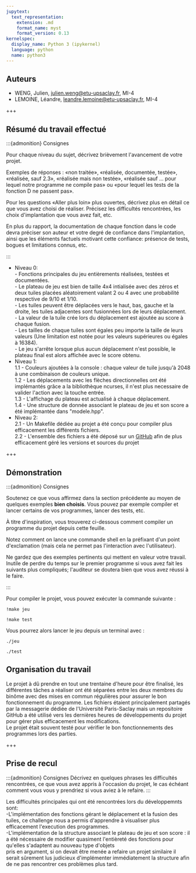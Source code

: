 ```yaml
---
jupytext:
  text_representation:
    extension: .md
    format_name: myst
    format_version: 0.13
kernelspec:
  display_name: Python 3 (ipykernel)
  language: python
  name: python3
---
```


## Auteurs

- WENG, Julien, julien.weng@etu-upsaclay.fr, MI-4
- LEMOINE, Léandre, leandre.lemoine@etu-upsaclay.fr, MI-4

+++

## Résumé du travail effectué

:::{admonition} Consignes

Pour chaque niveau du sujet, décrivez brièvement l'avancement de votre
projet.

Exemples de réponses : «non traitée», «réalisée, documentée, testée»,
«réalisée, sauf 2.3», «réalisée mais non testée», «réalisée sauf ...
pour lequel notre programme ne compile pas» ou «pour lequel les tests
de la fonction D ne passent pas».

Pour les questions «Aller plus loin» plus ouvertes, décrivez plus en
détail ce que vous avez choisi de réaliser. Précisez les difficultés
rencontrées, les choix d'implantation que vous avez fait, etc.

En plus du rapport, la documentation de chaque fonction dans le code
devra préciser son auteur et votre degré de confiance dans
l'implantation, ainsi que les éléments factuels motivant cette
confiance: présence de tests, bogues et limitations connus, etc.

:::


- Niveau 0:  
      - Fonctions principales du jeu entièrements réalisées, testées et documentées.  
      - Le plateau de jeu est bien de taille 4x4 intialisée avec des zéros et deux tuiles placées aléatoirement valant 2 ou 4 avec
        une probabilité respective de 9/10 et 1/10.  
      - Les tuiles peuvent être déplacées vers le haut, bas, gauche et la droite, les tuiles adjacentes sont fusionnées lors de leurs déplacement.  
      - La valeur de la tuile crée lors du déplacement est ajoutée au score à chaque fusion.  
      - Les tailles de chaque tuiles sont égales peu importe la taille de leurs valeurs (Une limitation est notée pour les valeurs
        supérieures ou égales à 16384).  
      - Le jeu s'arrête lorsque plus aucun déplacement n'est possible, le plateau final est alors affichée avec le score obtenu.  
- Niveau 1:  
      1.1 - Couleurs ajoutées à la console : chaque valeur de tuile jusqu'à 2048 à une combinaison de couleurs unique.  
      1.2 - Les déplacements avec les flèches directionnelles ont été implémantés grâce a la bibliothèque ncurses, il n'est plus
            necessaire de valider l'action avec la touche entrée.  
      1.3 - L'affichage du plateau est actualisé à chaque déplacement.  
      1.4 - Une structure de donnée associant le plateau de jeu et son score a été implémantée dans "modele.hpp".
- Niveau 2:  
      2.1 - Un Makefile dédiée au projet a été conçu pour compiler plus efficacement les différents fichiers.  
      2.2 - L'ensemble des fichiers a été déposé sur un [GitHub](https://github.com/julienwng/2048/tree/main/2048) afin de plus efficacement géré les versions et sources du projet

+++

## Démonstration

:::{admonition} Consignes

Soutenez ce que vous affirmez dans la section précédente au moyen de
quelques exemples **bien choisis**. Vous pouvez par exemple compiler
et lancer certains de vos programmes, lancer des tests, etc.

À titre d'inspiration, vous trouverez ci-dessous comment compiler un
programme du projet depuis cette feuille. 

Notez comment on lance une commande shell en la préfixant d'un point
d'exclamation (mais cela ne permet pas l'interaction avec
l'utilisateur).

Ne gardez que des exemples pertinents qui mettent en valeur votre
travail. Inutile de perdre du temps sur le premier programme si vous
avez fait les suivants plus compliqués; l'auditeur se doutera bien que
vous avez réussi à le faire.

:::

Pour compiler le projet, vous pouvez exécuter la commande suivante :

```{code-cell} ipython3
!make jeu
```

```{code-cell} ipython3
!make test
```

Vous pourrez alors lancer le jeu depuis un terminal avec :

```{code-cell} ipython3
./jeu
```

```{code-cell} ipython3
./test
```

## Organisation du travail

Le projet à dû prendre en tout une trentaine d'heure pour être finalisé, les différentes tâches a réaliser ont été séparées entre les deux membres du binôme
avec des mises en commun régulières pour assurer le bon fonctionnement du programme. Les fichiers étaient principalement partagés par la messagerie dédiée
de l'Université Paris-Saclay mais un repositoire GitHub a été utilisé vers les dernières heures de développements du projet pour gérer plus efficacement
les modifications.  
Le projet était souvent testé pour vérifier le bon fonctionnements des programmes lors des parties.

+++

## Prise de recul

:::{admonition} Consignes
Décrivez en quelques phrases les difficultés rencontrées, ce que vous
avez appris à l'occasion du projet, le cas échéant comment vous vous y
prendriez si vous aviez à le refaire.
:::

Les difficultés principales qui ont été rencontrées lors du développemnts sont:  
    -L'implémentation des fonctions gérant le déplacement et la fusion des tuiles, ce challenge nous a permis d'apprendre à visualiser plus efficacement l'execution des programmes.  
    -L'implémentation de la structure associant le plateau de jeu et son score : il a été nécessaire de modifier quasiment l'entièreté des fonctions pour qu'elles s'adaptent au nouveau type d'objets   
     pris en argument, si on devait être menée a refaire un projet similaire il serait sûrement lus judicieux d'implémenter immédiatement la structure afin de ne pas rencontrer
     ces problèmes plus tard.
